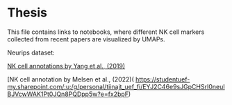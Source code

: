 # Thesis

This file contains links to notebooks, where different NK cell markers collected from recent papers are visualized by UMAPs. 

Neurips dataset:

[NK cell annotations by Yang et al., (2019)](https://studentuef-my.sharepoint.com/:u:/g/personal/tiinajt_uef_fi/EctRp40Clz9Lk5ZggCC6xGsBL-K7h9DZU3HIWASuMeJSsQ?e=M5mm7g)

[NK cell annotation by Melsen et al., (2022)(
https://studentuef-my.sharepoint.com/:u:/g/personal/tiinajt_uef_fi/EYJ2C46e9sJGpCHSrI0neuIBJVcwWAK1Pt0JQn8PQDpp5w?e=fx2bpF)
